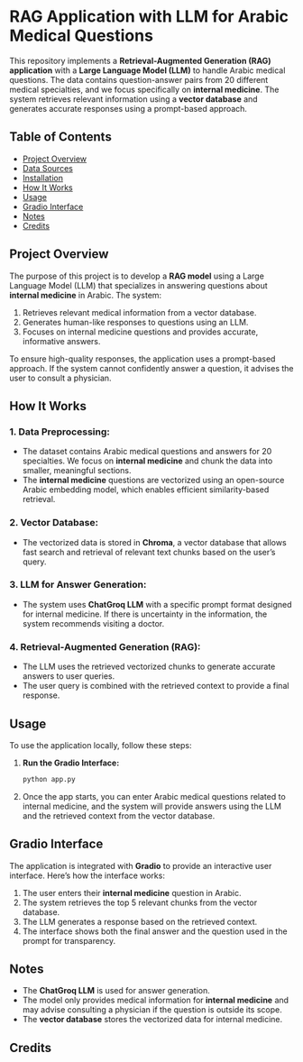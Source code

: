# RAG Application with LLM for Arabic Medical Questions

This repository implements a **Retrieval-Augmented Generation (RAG) application** with a **Large Language Model (LLM)** to handle Arabic medical questions. The data contains question-answer pairs from 20 different medical specialties, and we focus specifically on **internal medicine**. The system retrieves relevant information using a **vector database** and generates accurate responses using a prompt-based approach.

## Table of Contents

- [Project Overview](#project-overview)
- [Data Sources](#data-sources)
- [Installation](#installation)
- [How It Works](#how-it-works)
- [Usage](#usage)
- [Gradio Interface](#gradio-interface)
- [Notes](#notes)
- [Credits](#credits)

## Project Overview

The purpose of this project is to develop a **RAG model** using a Large Language Model (LLM) that specializes in answering questions about **internal medicine** in Arabic. The system:
1. Retrieves relevant medical information from a vector database.
2. Generates human-like responses to questions using an LLM.
3. Focuses on internal medicine questions and provides accurate, informative answers.

To ensure high-quality responses, the application uses a prompt-based approach. If the system cannot confidently answer a question, it advises the user to consult a physician.


## How It Works

### 1. **Data Preprocessing:**
   - The dataset contains Arabic medical questions and answers for 20 specialties. We focus on **internal medicine** and chunk the data into smaller, meaningful sections.
   - The **internal medicine** questions are vectorized using an open-source Arabic embedding model, which enables efficient similarity-based retrieval.

### 2. **Vector Database:**
   - The vectorized data is stored in **Chroma**, a vector database that allows fast search and retrieval of relevant text chunks based on the user’s query.

### 3. **LLM for Answer Generation:**
   - The system uses **ChatGroq LLM** with a specific prompt format designed for internal medicine. If there is uncertainty in the information, the system recommends visiting a doctor.

### 4. **Retrieval-Augmented Generation (RAG):**
   - The LLM uses the retrieved vectorized chunks to generate accurate answers to user queries.
   - The user query is combined with the retrieved context to provide a final response.


## Usage

To use the application locally, follow these steps:

1. **Run the Gradio Interface:**

    ```bash
    python app.py
    ```

2. Once the app starts, you can enter Arabic medical questions related to internal medicine, and the system will provide answers using the LLM and the retrieved context from the vector database.

## Gradio Interface

The application is integrated with **Gradio** to provide an interactive user interface. Here’s how the interface works:
1. The user enters their **internal medicine** question in Arabic.
2. The system retrieves the top 5 relevant chunks from the vector database.
3. The LLM generates a response based on the retrieved context.
4. The interface shows both the final answer and the question used in the prompt for transparency.

## Notes

- The **ChatGroq LLM** is used for answer generation.
- The model only provides medical information for **internal medicine** and may advise consulting a physician if the question is outside its scope.
- The **vector database** stores the vectorized data for internal medicine.

## Credits





